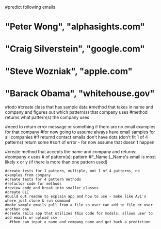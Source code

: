 
#predict following emails 
# "Peter Wong", "alphasights.com"
# "Craig Silverstein", "google.com"
# "Steve Wozniak", "apple.com"
# "Barack Obama", "whitehouse.gov"

#todo 
  #create class that has sample data 
  #method that takes in name and company and figures out which pattern(s) that company uses
  #method returns what pattern(s) the company uses

  #need to return error message or something if there are no email examples for that company
    #for now going to assume always have email samples for all companies 
  #if returnd contact emails don't have dots (don't fit 1 of 4 patterns) return some
    #sort of error - for now assume that doesn't happen 

  #create method that accepts the name and company and returns:
    #company x uses # of pattern(s): pattern
    #F_Name L_Name's email is most likely x or y (if there is more than one pattern used)

    #create tests for 1 pattern, multiple, not 1 of 4 patterns, no examples from company
    #create tests for 4 pattern methods
    #refactor code for methods
    #review code and break into smaller classes
    #create CLI 
    #build out readme to explain app and how to use - make like Avi's where just clone & run command
    #make sample emails pull from a file so user can add to file or user another one
    #create rails app that utilizes this code for models, allows user to add emails or upload csv
      #then can input a name and company name and get back a prediction 